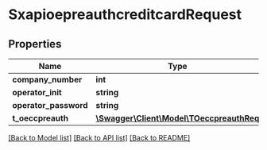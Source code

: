 # SxapioepreauthcreditcardRequest

## Properties
Name | Type | Description | Notes
------------ | ------------- | ------------- | -------------
**company_number** | **int** |  | [optional] 
**operator_init** | **string** |  | [optional] 
**operator_password** | **string** |  | [optional] 
**t_oeccpreauth** | [**\Swagger\Client\Model\TOeccpreauthReq**](TOeccpreauthReq.md) |  | [optional] 

[[Back to Model list]](../README.md#documentation-for-models) [[Back to API list]](../README.md#documentation-for-api-endpoints) [[Back to README]](../README.md)


